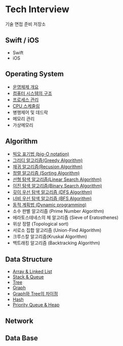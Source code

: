 # Tech Interview
기술 면접 준비 저장소  
    
## Swift / iOS
- Swift
- iOS

## Operating System
- [운영체제 개요](https://github.com/KiHyunJang/Tech_Interview/blob/main/Operating_System/운영체제의%20개요.md)
- [컴퓨터 시스템의 구조](https://github.com/KiHyunJang/Tech_Interview/blob/main/Operating_System/컴퓨터%20시스템의%20구조.md)
- [프로세스 관리](https://github.com/KiHyunJang/Tech_Interview/blob/main/Operating_System/프로세스%20관리.md)
- [CPU 스케줄링](https://github.com/KiHyunJang/Tech_Interview/blob/main/Operating_System/CPU%20스케줄링.md)
- 병행제어 및 데드락
- 메모리 관리
- 가상메모리

## Algorithm
- [빅오 표기법 (big-O notation)](https://github.com/KiHyunJang/Tech_Interview/blob/main/Algorithm/big-O%20notation.md)
- [그리디 알고리즘(Greedy Algorithm)](https://github.com/KiHyunJang/Tech_Interview/blob/main/Algorithm/Greedy%20Algorithm.md)
- [재귀 알고리즘(Recusion Algorithm)](https://github.com/KiHyunJang/Tech_Interview/blob/main/Algorithm/Recusion%20Algorithm.md)
- [정렬 알고리즘 (Sorting Algorithm)](https://github.com/KiHyunJang/Tech_Interview/blob/main/Algorithm/Sorting%20Algorithm.md)
- [선형 탐색 알고리즘(Linear Search Algorithm)](https://github.com/KiHyunJang/Tech_Interview/blob/main/Algorithm/Linear%20Search.md)
- [이진 탐색 알고리즘(Binary Search Algorithm)](https://github.com/KiHyunJang/Tech_Interview/blob/main/Algorithm/BinarySearch.md)
- [깊이 우선 탐색 알고리즘 (DFS Algorithm)](https://github.com/KiHyunJang/Tech_Interview/blob/main/Algorithm/DFS.md)
- [너비 우선 탐색 알고리즘 (BFS Algorithm)](https://github.com/KiHyunJang/Tech_Interview/blob/main/Algorithm/BFS.md)
- [동적 계획법 (Dynamic programming)](https://github.com/KiHyunJang/Tech_Interview/blob/main/Algorithm/Dynamic%20Programming.md)
- 소수 판별 알고리즘 (Prime Number Algorithm)
- 에라토스테네스의 체 알고리즘 (Sieve of Eratosthenes)
- 위상 정렬 (Topological sort)
- 서로소 집합 알고리즘 (Union-Find Algorithm)
- 크루스칼 알고리즘(Kruskal Algorithm)
- 백트래킹 알고리즘 (Backtracking Algorithm)

## Data Structure  
- [Array & Linked List](https://github.com/KiHyunJang/Tech_Interview/blob/main/Data_Structure/Array%20%26%20Linked%20List.md)
- [Stack & Queue](https://github.com/KiHyunJang/Tech_Interview/blob/main/Data_Structure/Stack%20%26%20Queue.md)
- [Tree](https://github.com/KiHyunJang/Tech_Interview/blob/main/Data_Structure/Tree.md)
- [Graph](https://github.com/KiHyunJang/Tech_Interview/blob/main/Data_Structure/Graph.md)
- [Graph와 Tree의 차이점](https://github.com/KiHyunJang/Tech_Interview/blob/main/Data_Structure/Graph와%20Tree의%20차이점.md)
- [Hash](https://github.com/KiHyunJang/Tech_Interview/blob/main/Data_Structure/Hash.md)
- [Priority Queue & Heap](https://github.com/KiHyunJang/Tech_Interview/blob/main/Data_Structure/Priority%20Queue%2C%20Heap.md)
  
## Network  
  
## Data Base  
  

